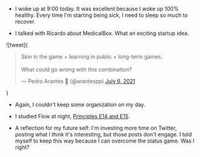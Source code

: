 - I woke up at 9:00 today. It was excellent because I woke up 100% healthy. Every time I'm starting being sick, I need to sleep so much to recover.

- I talked with Ricardo about MedicalBox. What an exciting startup idea.

![tweet](<blockquote class="twitter-tweet"><p lang="en" dir="ltr">Skin in the game + learning in public + long-term games.<br><br>What could go wrong with this combination?</p>&mdash; Pedro Arantes 🌹 (@arantespp) <a href="https://twitter.com/arantespp/status/1412410242592391174?ref_src=twsrc%5Etfw">July 6, 2021</a></blockquote> <script async src="https://platform.twitter.com/widgets.js" charset="utf-8"></script>)

- Again, I couldn't keep some organization on my day.

- I studied Flow at night, [Principles E14 and E15](/books/the-principles-of-product-development-flow#e14-the-first-market-principle-ensure-decision-makers-feel-both-cost-and-benefit).

- A reflection for my future self: I'm investing more time on Twitter, posting what I think it's interesting, but those posts don't engage. I told myself to keep this way because I can overcome the status game. Was I right?
